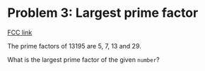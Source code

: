 # Problem 3: Largest prime factor

[FCC link](https://www.freecodecamp.org/learn/coding-interview-prep/project-euler/problem-3-largest-prime-factor)

The prime factors of 13195 are 5, 7, 13 and 29.

What is the largest prime factor of the given `number`?
